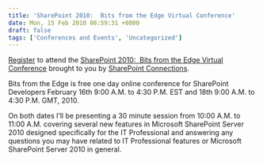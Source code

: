 ```yaml
---
title: 'SharePoint 2010:  Bits from the Edge Virtual Conference'
date: Mon, 15 Feb 2010 08:59:31 +0000
draft: false
tags: ['Conferences and Events', 'Uncategorized']
---
```


[Register](https://www.vconferenceonline.com/shows/spring10/sharepoint/register/vcreg.asp) to attend the [SharePoint 2010:  Bits from the Edge Virtual Conference](http://www.vconferenceonline.com/shows/spring10/sharepoint/) brought to you by [SharePoint Connections](http://www.sharepointproconnections.com/). 

Bits from the Edge is free one day online conference for SharePoint Developers February 16th 9:00 A.M. to 4:30 P.M. EST and 18th 9:00 A.M. to 4:30 P.M. GMT, 2010. 

On both dates I’ll be presenting a 30 minute session from 10:00 A.M. to 11:00 A.M. covering several new features in Microsoft SharePoint Server 2010 designed specifically for the IT Professional and answering any questions you may have related to IT Professional features or Microsoft SharePoint Server 2010 in general.